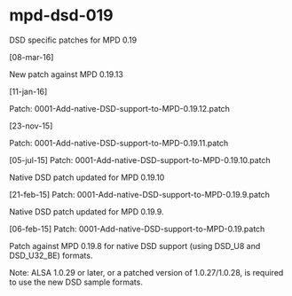 # mpd-dsd-019
DSD specific patches for MPD 0.19

[08-mar-16]

New patch against MPD 0.19.13

[11-jan-16]

Patch: 0001-Add-native-DSD-support-to-MPD-0.19.12.patch

[23-nov-15]

Patch: 0001-Add-native-DSD-support-to-MPD-0.19.11.patch

[05-jul-15]
Patch: 0001-Add-native-DSD-support-to-MPD-0.19.10.patch

Native DSD patch updated for MPD 0.19.10

[21-feb-15]
Patch: 0001-Add-native-DSD-support-to-MPD-0.19.9.patch

Native DSD patch updated for MPD 0.19.9.

[06-feb-15]
Patch: 0001-Add-native-DSD-support-to-MPD-0.19.patch

Patch against MPD 0.19.8 for native DSD support (using DSD_U8 and DSD_U32_BE)
formats.

Note:
ALSA 1.0.29 or later, or a patched version of 1.0.27/1.0.28, is required to use the new DSD sample formats.

